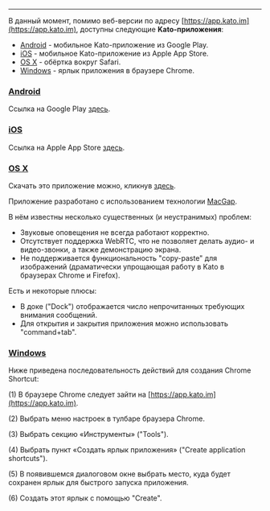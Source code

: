 ***

В данный момент, помимо веб-версии по адресу  [https://app.kato.im](https://app.kato.im), доступны следующие **Kato-приложения**:

 - [Android](/articles/ru/extra/apps#android) - мобильное Kato-приложение из Google Play.
 - [iOS](/articles/ru/extra/apps#ios) - мобильное Kato-приложение из Apple App Store.
 - [OS X](/articles/ru/extra/apps#osx) - обёртка вокруг Safari. 
 - [Windows](/articles/ru/extra/apps#windows) - ярлык приложения в браузере Chrome.

### <a href="#android" name="android">Android</a>

Ссылка на Google Play <a href="https://play.google.com/store/apps/details?id=im.kato" target="_blank">здесь</a>.

### <a href="#ios" name="ios">iOS</a>

Ссылка на Apple App Store <a href="https://itunes.apple.com/us/app/kato/id862791364" target="_blank">здесь</a>.

### <a href="#osx" name="osx">OS X</a>

Скачать это приложение можно, кликнув [здесь](http://labs.kato.im/Kato.pkg).

Приложение разработано с использованием технологии [MacGap](https://github.com/MacGapProject/MacGap1). 

В нём известны несколько существенных (и неустранимых) проблем:

- Звуковые оповещения не всегда работают корректно.
- Отсутствует поддержка WebRTC, что не позволяет делать аудио- и видео-звонки, а также демонстрацию экрана.
- Не поддерживается функциональность "copy-paste" для изображений (драматически упрощающая работу в Kato в браузерах Chrome и Firefox).

Есть и некоторые плюсы: 

 - В доке ("Dock") отображается число непрочитанных требующих внимания сообщений.
 - Для открытия и закрытия приложения можно использовать "command+tab".

### <a href="#windows" name="windows">Windows</a>

Ниже приведена последовательность действий для создания Chrome Shortcut:

(1) В браузере Chrome следует зайти на [https://app.kato.im](https://app.kato.im).

(2) Выбрать меню настроек в тулбаре браузера Chrome.

(3) Выбрать секцию «Инструменты» ("Tools").

(4) Выбрать пункт «Создать ярлык приложения» ("Create application shortcuts").

(5) В появившемся диалоговом окне выбрать место, куда будет сохранен ярлык для быстрого запуска приложения. 

(6) Создать этот ярлык с помощью "Create".
